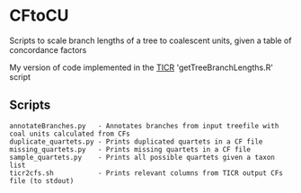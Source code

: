 # CFtoCU
Scripts to scale branch lengths of a tree to coalescent units, given a table of concordance factors

My version of code implemented in the [TICR](https://github.com/nstenz/TICR) 'getTreeBranchLengths.R' script



## Scripts

```
annotateBranches.py   - Annotates branches from input treefile with coal units calculated from CFs
duplicate_quartets.py - Prints duplicated quartets in a CF file
missing_quartets.py   - Prints missing quartets in a CF file
sample_quartets.py    - Prints all possible quartets given a taxon list
ticr2cfs.sh           - Prints relevant columns from TICR output CFs file (to stdout)
```
